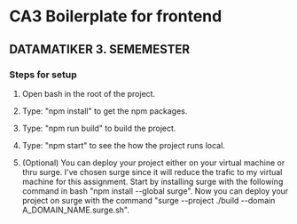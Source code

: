 # CA3 Boilerplate for frontend

## DATAMATIKER 3. SEMEMESTER

### Steps for setup

1. Open bash in the root of the project.

2. Type: "npm install" to get the npm packages.

3. Type: "npm run build" to build the project.

4. Type: "npm start" to see the how the project runs local.

5. (Optional) You can deploy your project either on your virtual machine or thru surge. I've chosen surge since it will reduce the trafic to my virtual machine for this assignment. Start by installing surge with the following command in bash "npm install --global surge". Now you can deploy your project on surge with the command "surge --project ./build --domain A_DOMAIN_NAME.surge.sh".




